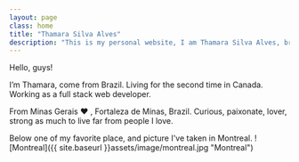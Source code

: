 ```yaml
---
layout: page
class: home
title: "Thamara Silva Alves"
description: "This is my personal website, I am Thamara Silva Alves, brazilian, from state of Minas Gerais, web developer, who love discover new things, and challenges. "
---
```


Hello, guys! 

I’m Thamara, come from Brazil. Living for the second time in Canada. Working as a full stack web developer. 

From Minas Gerais ❤ , Fortaleza de Minas, Brazil. Curious, paixonate, lover, strong as much to live far from people I love. 

Below one of my favorite place, and picture I've taken in Montreal.
![Montreal]({{ site.baseurl }}assets/image/montreal.jpg "Montreal")
